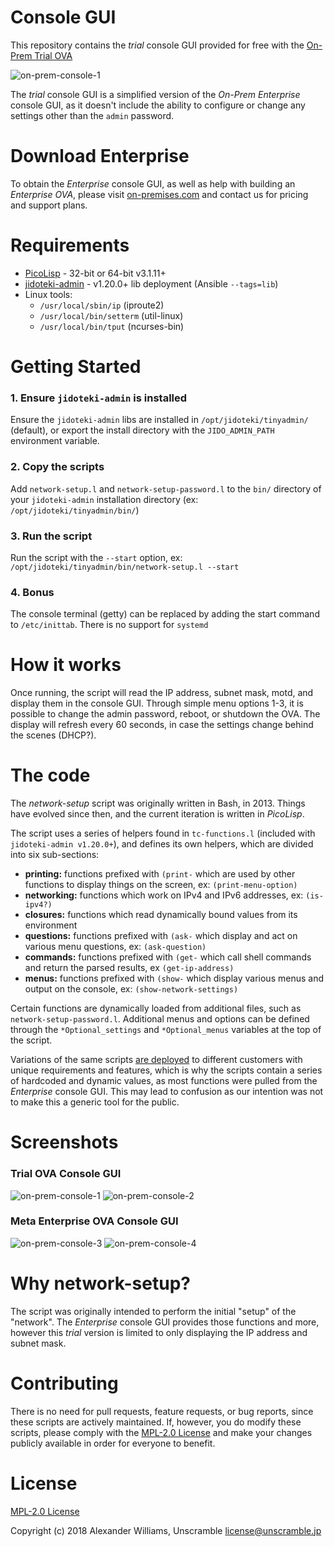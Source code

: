 # Console GUI

This repository contains the _trial_ console GUI provided for free with the [On-Prem Trial OVA](https://try.on-premises.com)

![on-prem-console-1](https://user-images.githubusercontent.com/153401/37279346-720c8a96-25e2-11e8-85c4-8c0d2bbf2463.jpg)

The _trial_ console GUI is a simplified version of the _On-Prem Enterprise_ console GUI, as it doesn't include the ability to configure or change any settings other than the `admin` password.

# Download Enterprise

To obtain the _Enterprise_ console GUI, as well as help with building an _Enterprise OVA_, please visit [on-premises.com](https://on-premises.com) and contact us for pricing and support plans.

# Requirements

  * [PicoLisp](https://github.com/picolisp/picolisp.git) - 32-bit or 64-bit v3.1.11+
  * [jidoteki-admin](https://github.com/on-prem/jidoteki-admin.git) - v1.20.0+ lib deployment (Ansible `--tags=lib`)
  * Linux tools:
    * `/usr/local/sbin/ip` (iproute2)
    * `/usr/local/bin/setterm` (util-linux)
    * `/usr/local/bin/tput` (ncurses-bin)

# Getting Started

### 1. Ensure `jidoteki-admin` is installed

Ensure the `jidoteki-admin` libs are installed in `/opt/jidoteki/tinyadmin/` (default), or export the install directory with the `JIDO_ADMIN_PATH` environment variable.

### 2. Copy the scripts

Add `network-setup.l` and `network-setup-password.l` to the `bin/` directory of your `jidoteki-admin` installation directory (ex: `/opt/jidoteki/tinyadmin/bin/`)

### 3. Run the script

Run the script with the `--start` option, ex: `/opt/jidoteki/tinyadmin/bin/network-setup.l --start`

### 4. Bonus

The console terminal (getty) can be replaced by adding the start command to `/etc/inittab`. There is no support for `systemd`

# How it works

Once running, the script will read the IP address, subnet mask, motd, and display them in the console GUI. Through simple menu options 1-3, it is possible to change the admin password, reboot, or shutdown the OVA. The display will refresh every 60 seconds, in case the settings change behind the scenes (DHCP?).

# The code

The _network-setup_ script was originally written in Bash, in 2013. Things have evolved since then, and the current iteration is written in _PicoLisp_.

The script uses a series of helpers found in `tc-functions.l` (included with `jidoteki-admin v1.20.0+`), and defines its own helpers, which are divided into six sub-sections:

  * **printing:** functions prefixed with `(print-` which are used by other functions to display things on the screen, ex: `(print-menu-option)`
  * **networking:** functions which work on IPv4 and IPv6 addresses, ex: `(is-ipv4?)`
  * **closures:** functions which read dynamically bound values from its environment
  * **questions:** functions prefixed with `(ask-` which display and act on various menu questions, ex: `(ask-question)`
  * **commands:** functions prefixed with `(get-` which call shell commands and return the parsed results, ex `(get-ip-address)`
  * **menus:** functions prefixed with `(show-` which display various menus and output on the console, ex: `(show-network-settings)`

Certain functions are dynamically loaded from additional files, such as `network-setup-password.l`. Additional menus and options can be defined through the `*Optional_settings` and `*Optional_menus` variables at the top of the script.

Variations of the same scripts [are deployed](https://on-premises.com) to different customers with unique requirements and features, which is why the scripts contain a series of hardcoded and dynamic values, as most functions were pulled from the _Enterprise_ console GUI. This may lead to confusion as our intention was not to make this a generic tool for the public.

# Screenshots

### Trial OVA Console GUI

![on-prem-console-1](https://user-images.githubusercontent.com/153401/37279346-720c8a96-25e2-11e8-85c4-8c0d2bbf2463.jpg) ![on-prem-console-2](https://user-images.githubusercontent.com/153401/37279347-7331fb22-25e2-11e8-83a4-d0e59423880d.jpg)

### Meta Enterprise OVA Console GUI

![on-prem-console-3](https://user-images.githubusercontent.com/153401/37279348-7390708a-25e2-11e8-9084-0f3e61cfdb8e.jpg) ![on-prem-console-4](https://user-images.githubusercontent.com/153401/37280108-becc3046-25e4-11e8-99d1-e2adeac74506.jpg)

# Why network-setup?

The script was originally intended to perform the initial "setup" of the "network". The _Enterprise_ console GUI provides those functions and more, however this _trial_ version is limited to only displaying the IP address and subnet mask.

# Contributing

There is no need for pull requests, feature requests, or bug reports, since these scripts are actively maintained. If, however, you do modify these scripts, please comply with the [MPL-2.0 License](LICENSE) and make your changes publicly available in order for everyone to benefit.

# License

[MPL-2.0 License](LICENSE)

Copyright (c) 2018 Alexander Williams, Unscramble <license@unscramble.jp>
